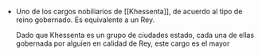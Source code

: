- Uno de los cargos nobiliarios de [[Khessenta]], de acuerdo al tipo de reino gobernado. Es equivalente a un Rey.
  
  Dado que Khessenta es un grupo de ciudades estado, cada una de ellas gobernada por alguien en calidad de Rey, este cargo es el mayor